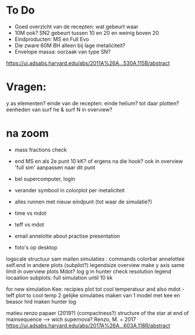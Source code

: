 # To Do

- Goed overzicht van de recepten: wat gebeurt waar
- 10M ook? SN2 gebeurt tussen 10 en 20 en weinig boven 20
- Eindproducten: MS en Full Evo
- Die zware 60M BH alleen bij lage metaliciteit?
- Envelope massa: oorzaak van type SN?


https://ui.adsabs.harvard.edu/abs/2011A%26A...530A.115B/abstract

# Vragen:

y as elementen?
einde van de recepten: einde helium? tot daar plotten?
eenheden van surf he & surf N in overview?

# na zoom

- mass fractions check
- end MS en als 2e punt 10 kK? of ergens na die hook? ook in overview 'full sim' aanpassen naar dit punt
- bel supercomputer, login
- verander symbool in colorplot per metaliciteit
- alles runnen met nieuw eindpunt (tot waar de simulatie?)

- time vs mdot
- teff vs mdot
- email annelotte about practise presentation
- foto's op desktop

logscale
structuur
sam mailen
simulaties : commands
colorbar
annelottee
self.end in andere plots (subplot?)
legendsize overview
make y axis same limit in overview plots Mdot?
log g in hunter
check resolution
legend locaation
subplots: full simulation until 10 kk

for new simulation Kee: recipies plot tot cool temperatuur
and also mdot - teff plot to cool temp
2 gelijke simulaties maken van 1 model met kee en beasor
hrd maken
hunter log


matieu renzo papaer (2019?) (compactness?)
structure of the star at end of mainsequence —> wich supernova?
Renzo, M.  + 2017 https://ui.adsabs.harvard.edu/abs/2017A%26A...603A.118R/abstract